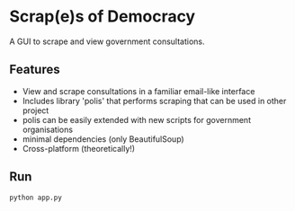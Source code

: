 # Scrap(e)s of Democracy

A GUI to scrape and view government consultations.

## Features
* View and scrape consultations in a familiar email-like interface
* Includes library 'polis' that performs scraping that can be used in other project
* polis can be easily extended with new scripts for government organisations
* minimal dependencies (only BeautifulSoup)
* Cross-platform (theoretically!)

## Run
```python app.py```
